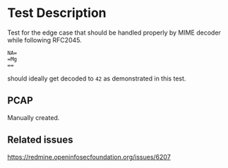# Test Description

Test for the edge case that should be handled properly by MIME decoder while
following RFC2045.

```
NA=
=Mg
==
```
should ideally get decoded to `42` as demonstrated in this test.

## PCAP

Manually created.

## Related issues

https://redmine.openinfosecfoundation.org/issues/6207

